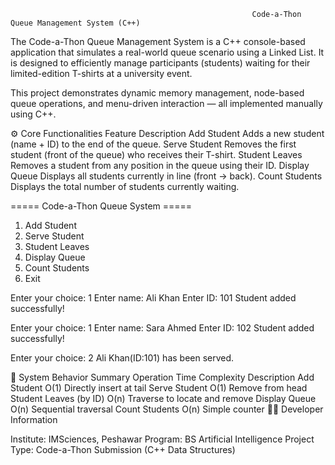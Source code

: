                                                           Code-a-Thon Queue Management System (C++)
       
The Code-a-Thon Queue Management System is a C++ console-based application that simulates a real-world queue scenario using a Linked List.
It is designed to efficiently manage participants (students) waiting for their limited-edition T-shirts at a university event.

This project demonstrates dynamic memory management, node-based queue operations, and menu-driven interaction — all implemented manually using C++.

⚙️ Core Functionalities
Feature	Description
Add Student	Adds a new student (name + ID) to the end of the queue.
Serve Student	Removes the first student (front of the queue) who receives their T-shirt.
Student Leaves	Removes a student from any position in the queue using their ID.
Display Queue	Displays all students currently in line (front → back).
Count Students	Displays the total number of students currently waiting.


===== Code-a-Thon Queue System =====

1. Add Student
2. Serve Student
3. Student Leaves
4. Display Queue
5. Count Students
6. Exit

Enter your choice: 1
Enter name: Ali Khan
Enter ID: 101
Student added successfully!

Enter your choice: 1
Enter name: Sara Ahmed
Enter ID: 102
Student added successfully!

Enter your choice: 2
Ali Khan(ID:101) has been served.

🧬 System Behavior Summary
Operation	Time Complexity	Description
Add Student	O(1)	Directly insert at tail
Serve Student	O(1)	Remove from head
Student Leaves (by ID)	O(n)	Traverse to locate and remove
Display Queue	O(n)	Sequential traversal
Count Students	O(n)	Simple counter
🧑‍💻 Developer Information


Institute: IMSciences, Peshawar
Program: BS Artificial Intelligence
Project Type: Code-a-Thon Submission (C++ Data Structures)
